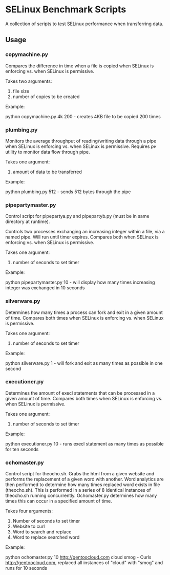 # SELinux Benchmark Scripts

A collection of scripts to test SELinux performance when transferring data.

## Usage

### copymachine.py
Compares the difference in time when a file is copied when SELinux is enforcing vs. when SELinux is permissive.

Takes two arguments:

1. file size
2. number of copies to be created

Example:

python copymachine.py 4k 200 - creates 4KB file to be copied 200 times

### plumbing.py
Monitors the average throughput of reading/writing data through a pipe when SELinux is enforcing vs. 
when SELinux is permissive. Requires *pv* utility to monitor data flow through pipe. 

Takes one argument:

1. amount of data to be transferred

Example:

python plumbing.py 512 - sends 512 bytes through the pipe

### pipepartymaster.py
Control script for pipepartya.py and pipepartyb.py (must be in same directory at runtime).

Controls two processes exchanging an increasing integer within a file, via a named pipe. Will run until
timer expires. Compares both when SELinux is enforcing vs. when SELinux is permissive.

Takes one argument:

1. number of seconds to set timer

Example:

python pipepartymaster.py 10 - will display how many times increasing integer was exchanged in 10 seconds

### silverware.py
Determines how many times a process can fork and exit in a given amount of time. Compares both times when
SELinux is enforcing vs. when SELinux is permissive.

Takes one argument:

1. number of seconds to set timer

Example:

python silverware.py 1 - will fork and exit as many times as possible in one second

### executioner.py
Determines the amount of execl statements that can be processed in a given amount of time. Compares both times when 
SELinux is enforcing vs. when SELinux is permissive.

Takes one argument:

1. number of seconds to set timer

Example:

python executioner.py 10 - runs execl statement as many times as possible for ten seconds

### ochomaster.py
Control script for theocho.sh. Grabs the html from a given website and performs the replacement of a given word with another. Word analytics 
are then performed to determine how many times replaced word exists in file (theocho.sh). This is performed in a series of 8 identical instances 
of theocho.sh running concurrently. Ochomaster.py determines how many times this can occur in a specified amount of time.

Takes four arguments:

1. Number of seconds to set timer
2. Website to curl
3. Word to search and replace
4. Word to replace searched word

Example:

python ochomaster.py 10 http://gentoocloud.com cloud smog - Curls http://gentoocloud.com, replaced all instances of "cloud" with "smog" and runs 
for 10 seconds   
